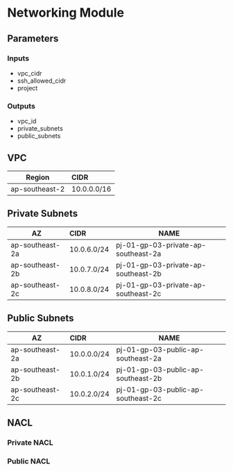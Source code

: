 # Networking Module

## Parameters
### Inputs
- vpc_cidr
- ssh_allowed_cidr
- project

### Outputs
- vpc_id
- private_subnets
- public_subnets

## VPC
| Region         |  CIDR         |
|----------------|:--------------|
| ap-southeast-2 |  10.0.0.0/16  |

## Private Subnets
| AZ              |  CIDR         | NAME
|-----------------|:--------------|-------------------------------------|
| ap-southeast-2a |  10.0.6.0/24  | pj-01-gp-03-private-ap-southeast-2a |
| ap-southeast-2b |  10.0.7.0/24  | pj-01-gp-03-private-ap-southeast-2b |
| ap-southeast-2c |  10.0.8.0/24  | pj-01-gp-03-private-ap-southeast-2c |

## Public Subnets
| AZ              |  CIDR         | NAME
|-----------------|:--------------|-------------------------------------|
| ap-southeast-2a |  10.0.0.0/24  | pj-01-gp-03-public-ap-southeast-2a  |
| ap-southeast-2b |  10.0.1.0/24  | pj-01-gp-03-public-ap-southeast-2b  |
| ap-southeast-2c |  10.0.2.0/24  | pj-01-gp-03-public-ap-southeast-2c  |

## NACL
### Private NACL



### Public NACL


